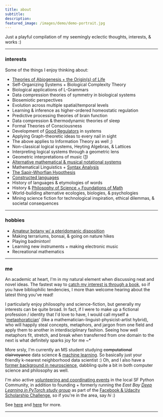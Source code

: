 ```yaml
---
title: about
subtitle: 
description: 
featured_image: /images/demo/demo-portrait.jpg
---
```


Just a playful compilation of my seemingly eclectic thoughts, interests, & works :)  

---

### interests

Some of the things I enjoy thinking about:

* [Theories of Abiogenesis + the Origin(s) of Life](https://mundyreimer.github.io/blog/thermodynamics-agency-livingsystems)
* Self-Organizing Systems + Biological Complexity Theory
* Biological applications of L-Grammars
* Data compression theories of symmetry in biological systems
* Biosemiotic perspectives
* Evolution across multiple spatial/temporal levels
* Learning & inference as higher-ordered homeostatic regulation
* Predictive processing theories of brain function
* Data compression & thermodynamic theories of sleep 
* Formal Theories of Consciousness
* Development of [Good Regulators](http://pespmc1.vub.ac.be/books/Conant_Ashby.pdf) in systems
* Applying Graph-theoretic ideas to every nail in sight
* The above applies to Information Theory as well ;)
* Non-classical logical systems, Heyting Algebras, & Lattices
* Interpreting logical systems through a geometric lens
* Geometric interpretations of music ([1](https://mundyreimer.github.io/project/project2-new))
* [Alternative mathematical & musical notational systems](https://mundyreimer.github.io/blog/representation-notation-thought)
* Mathematical Linguistics + [Syntax Analysis](https://mundyreimer.github.io/projects)
* [The Sapir-Whorfian Hypothesis](https://mundyreimer.github.io/blog/representation-notation-thought)
* [Constructed languages](https://mundyreimer.github.io/blog/representation-notation-thought)
* History of languages & etymologies of words
* History & [Philosophy of Science + Foundations of Math](https://mundyreimer.github.io/blog/hyper-neat-argument)
* World-building alternative ecologies, biologies, & psychologies
* Mining science fiction for technological inspiration, ethical dilemmas, & societal consequences

---

### hobbies

* [Amateur botany w/ a pteridomanic disposition](https://www.instagram.com/l.grammars/)
* Making terrariums, bonsai, & going on nature hikes
* Playing badminton!
* Learning new instruments + making electronic music
* Recreational mathematics

---

### me

An academic at heart, I'm in my natural element when discussing neat and novel ideas.  The fastest way to [catch my interest is through a book](https://www.goodreads.com/user/show/82897656-mundy-reimer), so if you have bibliophilic tendencies, I more than welcome hearing about the latest thing you've read!

I particularly enjoy philosophy and science-fiction, but generally my interests can be quite broad.  In fact, if I were to make up a fictional profession / identity that I'd love to have, I would call myself a '[metaphoratician](https://twitter.com/MondayRhymer)' (like a mathematician-linguist-physicist-artist hybrid), who will happily steal concepts, metaphors, and jargon from one field and apply them to another in interdisciplinary fashion. Seeing how well metaphors fit, stretch, and break when transferred from one domain to the next is what definitely sparks joy for me ~*

More srsly, I'm currently an MS student studying ~~computational clairvoyance~~ data science & [machine learning](https://mundyreimer.github.io/project/project2-new).  So basically just your friendly k-nearest neighborhood data scientist :)  Oh, and I also have a [former background in neuroscience](https://mundyreimer.github.io/project/project1-old), dabbling quite a bit in both computer science and philosophy as well.  

I'm also active [volunteering and coordinating events](https://pybay.com/team/) in the local SF Python Community, in addition to founding + formerly running the *East Bay [Deep Learning in PyTorch study group](https://www.facebook.com/groups/BayAreaPyTorchers/about/)* as part of the [Facebook & Udacity Scholarship Challenge](https://www.udacity.com/facebook-pytorch-scholarship), so if you're in the area, say *hi* :)

See [here](https://mundyreimer.github.io/project/project2-new) and [here](https://www.linkedin.com/in/mundyreimer) for more.  

---



